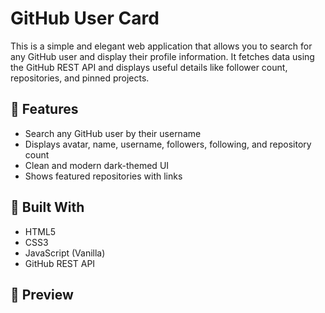 # GitHub User Card

This is a simple and elegant web application that allows you to search for any GitHub user and display their profile information. It fetches data using the GitHub REST API and displays useful details like follower count, repositories, and pinned projects.





## 🚀 Features

- Search any GitHub user by their username
- Displays avatar, name, username, followers, following, and repository count
- Clean and modern dark-themed UI
- Shows featured repositories with links

## 🔧 Built With

- HTML5
- CSS3
- JavaScript (Vanilla)
- GitHub REST API

## 📸 Preview


